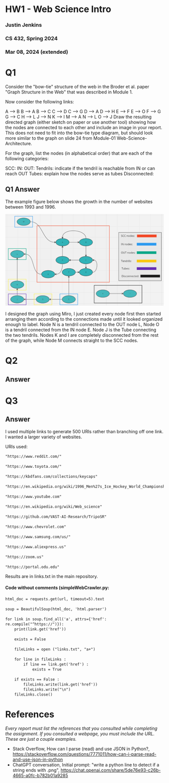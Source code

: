 # HW1 - Web Science Intro
### Justin Jenkins
### CS 432, Spring 2024
### Mar 08, 2024 (extended)

# Q1

Consider the "bow-tie" structure of the web in the Broder et al. paper "Graph Structure in the Web" that was described in Module 1.

Now consider the following links:

A --> B
B --> A
B --> C
C --> D
C --> G
D --> A
D --> H
E --> F
E --> O
F --> G
G --> C
H --> L
J --> N
K --> I
M --> A
N --> L
O --> J
Draw the resulting directed graph (either sketch on paper or use another tool) showing how the nodes are connected to each other and include an image in your report. This does not need to fit into the bow-tie type diagram, but should look more similar to the graph on slide 24 from Module-01 Web-Science-Architecture.

For the graph, list the nodes (in alphabetical order) that are each of the following categories:

SCC:
IN:
OUT:
Tendrils:
indicate if the tendril is reachable from IN or can reach OUT
Tubes:
explain how the nodes serve as tubes
Disconnected:

## Q1 Answer

The example figure below shows the growth in the number of websites between 1993 and 1996.

![\label{fig:web-growth}](HW1-Q1-directedGraph.png)

I designed the graph using Miro, I just created every node first then started arranging them according to the connections made until it looked organized enough to label.  Node N is a tendril connected to the OUT node L, Node O is a tendril connected from the IN node E. Node J is the Tube connecting the two tendrils. Nodes K and I are completely disconnected from the rest of the graph, while Node M connects straight to the SCC nodes.

# Q2

## Answer

# Q3

## Answer
I used multiple links to generate 500 URIs rather than branching off one link. I wanted a larger variety of websites.

URIs used:

    "https://www.reddit.com/"
    
    "https://www.toyota.com/"
    
    "https://kbdfans.com/collections/keycaps"
    
    "https://en.wikipedia.org/wiki/1996_Men%27s_Ice_Hockey_World_Championships"
    
    "https://www.youtube.com"
    
    "https://en.wikipedia.org/wiki/Web_science" 
    
    "https://github.com/VAST-AI-Research/TripoSR"
    
    "https://www.chevrolet.com"
    
    "https://www.samsung.com/us/"
    
    "https://www.aliexpress.us"
    
    "https://zoom.us"
    
    "https://portal.odu.edu"
    
    
Results are in links.txt in the main repository.
    
#### Code without comments (simpleWebCrawler.py:
```
html_doc = requests.get(url, timeout=5).text

soup = BeautifulSoup(html_doc, 'html.parser')

for link in soup.find_all('a', attrs={'href': re.compile("^https://")}):
    print(link.get('href'))

    exists = False

    fileLinks = open ("links.txt", "a+")
    
    for line in fileLinks : 
        if line == link.get('href') :
            exists = True

    if exists == False :       
        fileLinks.write(link.get('href'))
        fileLinks.write("\n")
    fileLinks.close()
```

# References

*Every report must list the references that you consulted while completing the assignment. If you consulted a webpage, you must include the URL.  These are just a couple examples.*

* Stack Overflow, How can I parse (read) and use JSON in Python?, <https://stackoverflow.com/questions/7771011/how-can-i-parse-read-and-use-json-in-python>
* ChatGPT conversation, Initial prompt: "write a python line to detect if a string ends with .png", <https://chat.openai.com/share/5de76e93-c26b-4665-a0fc-b782b01a9285>
